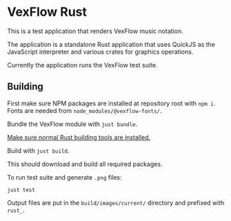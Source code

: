 # VexFlow Rust

This is a test application that renders VexFlow music notation.

The application is a standalone Rust application that uses QuickJS as the
JavaScript interpreter and various crates for graphics operations.

Currently the application runs the VexFlow test suite.

## Building

First make sure NPM packages are installed at repository root with `npm i`.
Fonts are needed from `node_modules/@vexflow-fonts/`.

Bundle the VexFlow module with `just bundle`.

[Make sure normal Rust building tools are installed.](https://www.rust-lang.org/tools/install)

Build with `just build`.

This should download and build all required packages.

To run test suite and generate `.png` files:

    just test

Output files are put in the `build/images/current/` directory and prefixed with `rust_`.
